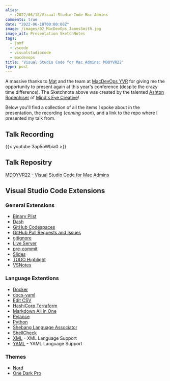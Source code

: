 ```yaml
---
alias:
  - /2022/06/18/Visual-Studio-Code-Mac-Admins
comments: true
date: "2022-06-18T00:00:00Z"
image: /images/02_MacDevOps_JamesSmith.jpg
image_alt: Presentation SketchNotes
tags:
  - jamf
  - vscode
  - visualstudiocode
  - macdevops
title: 'Visual Studio Code for Mac Admins: MDOYVR22'
type: post
---
```


A massive thanks to [Mat](https://mobile.twitter.com/macvfx) and the team at [MacDevOps YVR](https://mdoyvr.com/schedule-2022/) for giving me the opportunity to present again at this year's conference (despite the crazy time difference). The Sketchnote above was created by the talented [Ashton Rodenhiser](https://www.linkedin.com/in/ashtonrodenhiser/) of [Mind's Eye Creative](https://www.mindseyecreative.ca/)!

Below you'll find a collection of all the items I spoke about in the presentation, the recording (*coming soon*), and a link to the repo where I presented my talk from.

## Talk Recording
{{< youtube 3ap5oWbia0 >}}
<!-- {% include youtube.html id='-3ap5oWbia0' %} -->

## Talk Repositry
[MDOYVR22 - Visual Studio Code for Mac Admins](https://github.com/smithjw/vs-code-mac-admins)

## Visual Studio Code Extensions
### General Extensions
- [Binary Plist](https://marketplace.visualstudio.com/items?itemName=dnicolson.binary-plist)
- [Dash](https://marketplace.visualstudio.com/items?itemName=deerawan.vscode-dash)
- [GitHub Codespaces](https://marketplace.visualstudio.com/items?itemName=GitHub.codespaces)
- [GitHub Pull Requests and Issues](https://marketplace.visualstudio.com/items?itemName=GitHub.vscode-pull-request-github)
- [gitignore](https://marketplace.visualstudio.com/items?itemName=codezombiech.gitignore)
- [Live Server](https://marketplace.visualstudio.com/items?itemName=ritwickdey.LiveServer)
- [pre-commit](https://marketplace.visualstudio.com/items?itemName=elagil.pre-commit-helper)
- [Slides](https://www.nicoespeon.com/en/2019/11/vscode-as-a-presentation-tool/)
- [TODO Highlight](https://marketplace.visualstudio.com/items?itemName=wayou.vscode-todo-highlight)
- [VSNotes](https://marketplace.visualstudio.com/items?itemName=patricklee.vsnotes)

### Language Extentions
- [Docker](https://marketplace.visualstudio.com/items?itemName=ms-azuretools.vscode-docker)
- [docs-yaml](https://marketplace.visualstudio.com/items?itemName=docsmsft.docs-yaml)
- [Edit CSV](https://marketplace.visualstudio.com/items?itemName=janisdd.vscode-edit-csv)
- [HashiCorp Terraform](https://marketplace.visualstudio.com/items?itemName=HashiCorp.terraform)
- [Markdown All in One](https://marketplace.visualstudio.com/items?itemName=yzhang.markdown-all-in-one)
- [Pylance](https://marketplace.visualstudio.com/items?itemName=ms-python.vscode-pylance)
- [Python](https://marketplace.visualstudio.com/items?itemName=ms-python.python)
- [Shebang Language Associator](https://marketplace.visualstudio.com/items?itemName=davidhewitt.shebang-language-associator)
- [ShellCheck](https://marketplace.visualstudio.com/items?itemName=timonwong.shellcheck)
- [XML](https://marketplace.visualstudio.com/items?itemName=redhat.vscode-xml) - XML Language Support
- [YAML](https://marketplace.visualstudio.com/items?itemName=redhat.vscode-yaml) - YAML Language Support

### Themes
- [Nord](https://marketplace.visualstudio.com/items?itemName=arcticicestudio.nord-visual-studio-code)
- [One Dark Pro](https://marketplace.visualstudio.com/items?itemName=zhuangtongfa.Material-theme)



